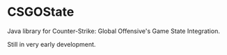 # CSGOState
Java library for Counter-Strike: Global Offensive's Game State Integration.

Still in very early development.
